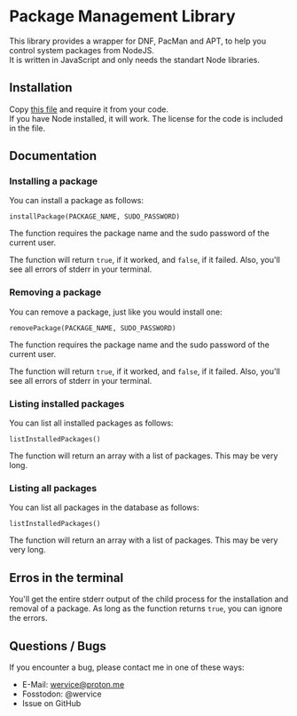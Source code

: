 # Package Management Library
This library provides a wrapper for DNF, PacMan and APT, to help you control system packages from NodeJS.   
It is written in JavaScript and only needs the standart Node libraries.

## Installation
Copy [this file](zentrox/libs/packages.js) and require it from your code.   
If you have Node installed, it will work. The license for the code is included in the file.

## Documentation
### Installing a package
You can install a package as follows:
```
installPackage(PACKAGE_NAME, SUDO_PASSWORD)
```
The function requires the package name and the sudo password of the current user. 

The function will return `true`, if it worked, and `false`, if it failed. Also, you'll see all errors of stderr in your terminal.

### Removing a package
You can remove a package, just like you would install one:
```
removePackage(PACKAGE_NAME, SUDO_PASSWORD)
```
The function requires the package name and the sudo password of the current user. 

The function will return `true`, if it worked, and `false`, if it failed. Also, you'll see all errors of stderr in your terminal.

### Listing installed packages
You can list all installed packages as follows:
```
listInstalledPackages()
```

The function will return an array with a list of packages. This may be very long.

### Listing all packages
You can list all packages in the database as follows:
```
listInstalledPackages()
```

The function will return an array with a list of packages. This may be very very long.

## Erros in the terminal
You'll get the entire stderr output of the child process for the installation and removal of a package.
As long as the function returns `true`, you can ignore the errors.

## Questions / Bugs
If you encounter a bug, please contact me in one of these ways:
- E-Mail: wervice@proton.me
- Fosstodon: @wervice
- Issue on GitHub
